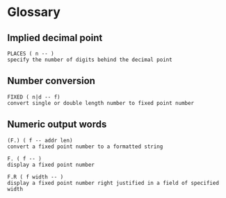 # Glossary

## Implied decimal point

	PLACES ( n -- )
	specify the number of digits behind the decimal point

## Number conversion

	FIXED ( n|d -- f)
	convert single or double length number to fixed point number

## Numeric output words

	(F.) ( f -- addr len)
	convert a fixed point number to a formatted string

	F. ( f -- )
	display a fixed point number

	F.R ( f width -- )
	display a fixed point number right justified in a field of specified width

